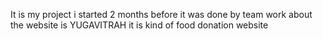 It is my project i started 2 months before it was done by team work about the website is YUGAVITRAH it is kind of food donation website 
